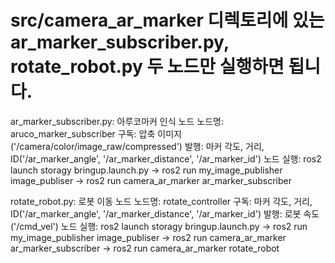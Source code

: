# src/camera_ar_marker 디렉토리에 있는 ar_marker_subscriber.py, rotate_robot.py 두 노드만 실행하면 됩니다.

ar_marker_subscriber.py: 아루코마커 인식 노드
  노드명: aruco_marker_subscriber
  구독: 압축 이미지('/camera/color/image_raw/compressed')
  발행: 마커 각도, 거리, ID('/ar_marker_angle', '/ar_marker_distance', '/ar_marker_id')
  노드 실행: ros2 launch storagy bringup.launch.py -> ros2 run my_image_publisher image_publiser -> ros2 run camera_ar_marker ar_marker_subscriber

rotate_robot.py: 로봇 이동 노드
  노드명: rotate_controller
  구독: 마커 각도, 거리, ID('/ar_marker_angle', '/ar_marker_distance', '/ar_marker_id')
  발행: 로봇 속도('/cmd_vel')
  노드 실행: ros2 launch storagy bringup.launch.py -> ros2 run my_image_publisher image_publiser -> ros2 run camera_ar_marker ar_marker_subscriber -> ros2 run camera_ar_marker rotate_robot
